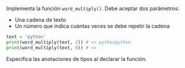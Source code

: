 
Implementa la función `word_multiply()`. Debe aceptar dos parámetros:

* Una cadena de texto
* Un número que indica cuántas veces se debe repetir la cadena

```python
text = 'python'
print(word_multiply(text, 2)) # => pythonpython
print(word_multiply(text, 0)) # => 
```

Especifica las anotaciones de tipos al declarar la función.
